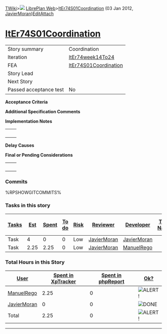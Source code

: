[TWiki](Main_WebHome)&gt;![](/twiki/pub/TWiki/TWikiDocGraphics/web-bg-small.gif) [LibrePlan Web](LibrePlan_WebHome)&gt;[ItEr74S01Coordination](LibrePlan_ItEr74S01Coordination "Topic revision: 7 (03 Jan 2012 - 13:06:56)") (03 Jan 2012, [JavierMoran](Main_JavierMoran))[Edit](LibrePlan_ItEr74S01Coordination?t=1520343670 "Edit this topic text")[Attach](/twiki/bin/attach/LibrePlan/ItEr74S01Coordination "Attach an image or document to this topic")  

 [ItEr74S01Coordination](LibrePlan_ItEr74S01Coordination)
=========================================================

|                        |                                                          |
|------------------------|----------------------------------------------------------|
| Story summary          | Coordination                                             |
| Iteration              | [ItEr74week14To24](LibrePlan_ItEr74week14To24)           |
| FEA                    | [ItEr74S01Coordination](LibrePlan_ItEr74S01Coordination) |
| Story Lead             |                                                          |
| Next Story             |                                                          |
| Passed acceptance test | No                                                       |

**Acceptance Criteria**

**Additional Specification Comments**

**Implementation Notes**

|     |     |
|-----|-----|
|     |     |

**Delay Causes**

**Final or Pending Considerations**

|     |     |
|-----|-----|
|     |     |

###  Commits

%RPSHOWGITCOMMITS%

###  Tasks in this story

| [Tasks](LibrePlan_ItEr74S01Coordination?sortcol=0;table=2;up=0#sorted_table "Sort by this column") | [Est](LibrePlan_ItEr74S01Coordination?sortcol=1;table=2;up=0#sorted_table "Sort by this column") | [Spent](LibrePlan_ItEr74S01Coordination?sortcol=2;table=2;up=0#sorted_table "Sort by this column") | [To do](LibrePlan_ItEr74S01Coordination?sortcol=3;table=2;up=0#sorted_table "Sort by this column") | [Risk](LibrePlan_ItEr74S01Coordination?sortcol=4;table=2;up=0#sorted_table "Sort by this column") | [Reviewer](LibrePlan_ItEr74S01Coordination?sortcol=5;table=2;up=0#sorted_table "Sort by this column") | [Developer](LibrePlan_ItEr74S01Coordination?sortcol=6;table=2;up=0#sorted_table "Sort by this column") | [Task Name](LibrePlan_ItEr74S01Coordination?sortcol=7;table=2;up=0#sorted_table "Sort by this column") | [Start Date](LibrePlan_ItEr74S01Coordination?sortcol=8;table=2;up=0#sorted_table "Sort by this column") | [Est End Date](LibrePlan_ItEr74S01Coordination?sortcol=9;table=2;up=0#sorted_table "Sort by this column") | [End Date](LibrePlan_ItEr74S01Coordination?sortcol=10;table=2;up=0#sorted_table "Sort by this column") |
|----------------------------------------------------------------------------------------------------|--------------------------------------------------------------------------------------------------|----------------------------------------------------------------------------------------------------|----------------------------------------------------------------------------------------------------|---------------------------------------------------------------------------------------------------|-------------------------------------------------------------------------------------------------------|--------------------------------------------------------------------------------------------------------|--------------------------------------------------------------------------------------------------------|---------------------------------------------------------------------------------------------------------|-----------------------------------------------------------------------------------------------------------|--------------------------------------------------------------------------------------------------------|
| Task                                                                                               | 4                                                                                                | 0                                                                                                  | 0                                                                                                  | Low                                                                                               | [JavierMoran](Main_JavierMoran)                                                                       | [JavierMoran](Main_JavierMoran)                                                                        |                                                                                                        |                                                                                                         |                                                                                                           |                                                                                                        |
| Task                                                                                               | 2.25                                                                                             | 2.25                                                                                               | 0                                                                                                  | Low                                                                                               | [JavierMoran](Main_JavierMoran)                                                                       | [ManuelRego](Main_ManuelRego)                                                                          |                                                                                                        |                                                                                                         |                                                                                                           |                                                                                                        |

###  Total Hours in this Story

| [User](LibrePlan_ItEr74S01Coordination?sortcol=0;table=3;up=0#sorted_table "Sort by this column") | [Spent in XpTracker](LibrePlan_ItEr74S01Coordination?sortcol=1;table=3;up=0#sorted_table "Sort by this column") | [Spent in phpReport](LibrePlan_ItEr74S01Coordination?sortcol=2;table=3;up=0#sorted_table "Sort by this column") | [Ok?](LibrePlan_ItEr74S01Coordination?sortcol=3;table=3;up=0#sorted_table "Sort by this column") |
|---------------------------------------------------------------------------------------------------|-----------------------------------------------------------------------------------------------------------------|-----------------------------------------------------------------------------------------------------------------|--------------------------------------------------------------------------------------------------|
| [ManuelRego](Main_ManuelRego)                                                                     | 2.25                                                                                                            | 0                                                                                                               | ![ALERT!](/twiki/pub/TWiki/TWikiDocGraphics/warning.gif "ALERT!")                                |
| [JavierMoran](Main_JavierMoran)                                                                   | 0                                                                                                               | 0                                                                                                               | ![DONE](/twiki/pub/TWiki/TWikiDocGraphics/choice-yes.gif "DONE")                                 |
| Total                                                                                             | 2.25                                                                                                            | 0                                                                                                               | ![ALERT!](/twiki/pub/TWiki/TWikiDocGraphics/warning.gif "ALERT!")                                |

------------------------------------------------------------------------
